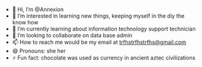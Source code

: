 - 👋 Hi, I’m @Annexion
- 👀 I’m interested in learning new things,  keeping myself in the diy the know how
- 🌱 I’m currently learning about information technology support technician
- 💞️ I’m looking to collaborate on data base admin
- 📫 How to reach me would be my email at trfhstrfhstrfhs@gmail.com 
- 😄 Pronouns: she her 
- ⚡ Fun fact: chocolate was used as currency in ancient aztec civilizations

<!---
Annexion/Annexion is a rare and special character repository because its `README.md` (this file) appears on your GitHub profile.
You can click the Preview link to take a look at your changes.
--->
